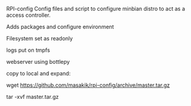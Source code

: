 RPI-config
Config files and script to configure minbian distro to act as a access controller.

Adds packages and configure environment

Filesystem set as readonly

logs put on tmpfs

webserver using bottlepy

copy to local and expand:
 
wget https://github.com/masakik/rpi-config/archive/master.tar.gz

tar -xvf master.tar.gz

